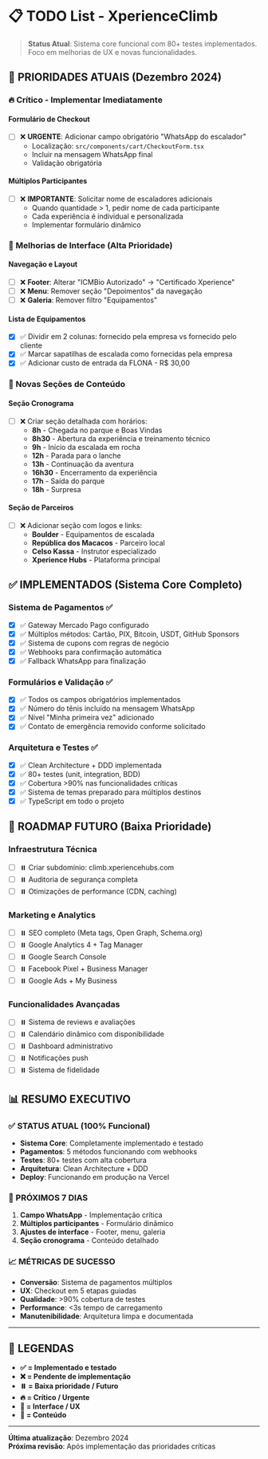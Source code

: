 # 📋 TODO List - XperienceClimb

> **Status Atual**: Sistema core funcional com 80+ testes implementados. Foco em melhorias de UX e novas funcionalidades.

## 🎯 PRIORIDADES ATUAIS (Dezembro 2024)

### 🔥 Crítico - Implementar Imediatamente

#### Formulário de Checkout
- [ ] ❌ **URGENTE**: Adicionar campo obrigatório "WhatsApp do escalador"
  - Localização: `src/components/cart/CheckoutForm.tsx`
  - Incluir na mensagem WhatsApp final
  - Validação obrigatória

#### Múltiplos Participantes
- [ ] ❌ **IMPORTANTE**: Solicitar nome de escaladores adicionais
  - Quando quantidade > 1, pedir nome de cada participante
  - Cada experiência é individual e personalizada
  - Implementar formulário dinâmico

### 🎨 Melhorias de Interface (Alta Prioridade)

#### Navegação e Layout
- [ ] ❌ **Footer**: Alterar "ICMBio Autorizado" → "Certificado Xperience"
- [ ] ❌ **Menu**: Remover seção "Depoimentos" da navegação
- [ ] ❌ **Galeria**: Remover filtro "Equipamentos"

#### Lista de Equipamentos
- [x] ✅ Dividir em 2 colunas: fornecido pela empresa vs fornecido pelo cliente
- [x] ✅ Marcar sapatilhas de escalada como fornecidas pela empresa
- [x] ✅ Adicionar custo de entrada da FLONA - R$ 30,00

### 📄 Novas Seções de Conteúdo

#### Seção Cronograma
- [ ] ❌ Criar seção detalhada com horários:
  - **8h** - Chegada no parque e Boas Vindas
  - **8h30** - Abertura da experiência e treinamento técnico
  - **9h** - Início da escalada em rocha
  - **12h** - Parada para o lanche
  - **13h** - Continuação da aventura
  - **16h30** - Encerramento da experiência
  - **17h** - Saída do parque
  - **18h** - Surpresa

#### Seção de Parceiros
- [ ] ❌ Adicionar seção com logos e links:
  - **Boulder** - Equipamentos de escalada
  - **República dos Macacos** - Parceiro local
  - **Celso Kassa** - Instrutor especializado
  - **Xperience Hubs** - Plataforma principal

## ✅ IMPLEMENTADOS (Sistema Core Completo)

### Sistema de Pagamentos ✅
- [x] ✅ Gateway Mercado Pago configurado
- [x] ✅ Múltiplos métodos: Cartão, PIX, Bitcoin, USDT, GitHub Sponsors
- [x] ✅ Sistema de cupons com regras de negócio
- [x] ✅ Webhooks para confirmação automática
- [x] ✅ Fallback WhatsApp para finalização

### Formulários e Validação ✅
- [x] ✅ Todos os campos obrigatórios implementados
- [x] ✅ Número do tênis incluído na mensagem WhatsApp
- [x] ✅ Nível "Minha primeira vez" adicionado
- [x] ✅ Contato de emergência removido conforme solicitado

### Arquitetura e Testes ✅
- [x] ✅ Clean Architecture + DDD implementada
- [x] ✅ 80+ testes (unit, integration, BDD)
- [x] ✅ Cobertura >90% nas funcionalidades críticas
- [x] ✅ Sistema de temas preparado para múltiplos destinos
- [x] ✅ TypeScript em todo o projeto

## 🚀 ROADMAP FUTURO (Baixa Prioridade)

### Infraestrutura Técnica
- [ ] ⏸️ Criar subdomínio: climb.xperiencehubs.com
- [ ] ⏸️ Auditoria de segurança completa
- [ ] ⏸️ Otimizações de performance (CDN, caching)

### Marketing e Analytics
- [ ] ⏸️ SEO completo (Meta tags, Open Graph, Schema.org)
- [ ] ⏸️ Google Analytics 4 + Tag Manager
- [ ] ⏸️ Google Search Console
- [ ] ⏸️ Facebook Pixel + Business Manager
- [ ] ⏸️ Google Ads + My Business

### Funcionalidades Avançadas
- [ ] ⏸️ Sistema de reviews e avaliações
- [ ] ⏸️ Calendário dinâmico com disponibilidade
- [ ] ⏸️ Dashboard administrativo
- [ ] ⏸️ Notificações push
- [ ] ⏸️ Sistema de fidelidade

## 📊 RESUMO EXECUTIVO

### ✅ STATUS ATUAL (100% Funcional)
- **Sistema Core**: Completamente implementado e testado
- **Pagamentos**: 5 métodos funcionando com webhooks
- **Testes**: 80+ testes com alta cobertura
- **Arquitetura**: Clean Architecture + DDD
- **Deploy**: Funcionando em produção na Vercel

### 🎯 PRÓXIMOS 7 DIAS
1. **Campo WhatsApp** - Implementação crítica
2. **Múltiplos participantes** - Formulário dinâmico
3. **Ajustes de interface** - Footer, menu, galeria
4. **Seção cronograma** - Conteúdo detalhado

### 📈 MÉTRICAS DE SUCESSO
- **Conversão**: Sistema de pagamentos múltiplos
- **UX**: Checkout em 5 etapas guiadas
- **Qualidade**: >90% cobertura de testes
- **Performance**: <3s tempo de carregamento
- **Manutenibilidade**: Arquitetura limpa e documentada

---

## 📝 LEGENDAS

- **✅ = Implementado e testado**
- **❌ = Pendente de implementação**
- **⏸️ = Baixa prioridade / Futuro**
- **🔥 = Crítico / Urgente**
- **🎨 = Interface / UX**
- **📄 = Conteúdo**

---

**Última atualização**: Dezembro 2024  
**Próxima revisão**: Após implementação das prioridades críticas
